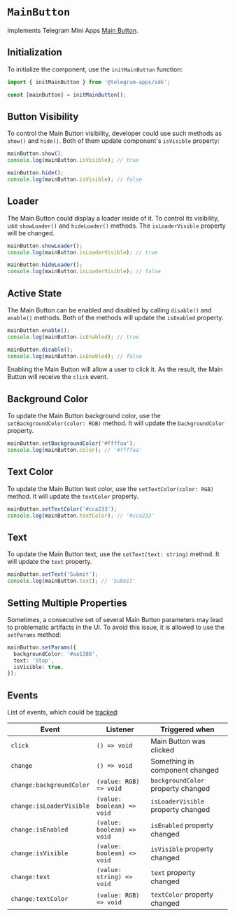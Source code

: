 # `MainButton`

Implements Telegram Mini Apps [Main Button](../../../platform/main-button.md).

## Initialization

To initialize the component, use the `initMainButton` function:

```typescript
import { initMainButton } from '@telegram-apps/sdk';

const [mainButton] = initMainButton();  
```

## Button Visibility

To control the Main Button visibility, developer could use such methods as `show()` and `hide()`.
Both of them update component's `isVisible` property:

```typescript
mainButton.show();
console.log(mainButton.isVisible); // true  

mainButton.hide();
console.log(mainButton.isVisible); // false  
```

## Loader

The Main Button could display a loader inside of it. To control its visibility,
use `showLoader()` and `hideLoader()` methods. The `isLoaderVisible` property will be changed.

```typescript
mainButton.showLoader();
console.log(mainButton.isLoaderVisible); // true  

mainButton.hideLoader();
console.log(mainButton.isLoaderVisible); // false
```

## Active State

The Main Button can be enabled and disabled by calling `disable()` and `enable()` methods. Both of
the methods will update the `isEnabled` property.

```typescript
mainButton.enable();
console.log(mainButton.isEnabled); // true  

mainButton.disable();
console.log(mainButton.isEnabled); // false
```

Enabling the Main Button will allow a user to click it. As the result, the Main Button will
receive the `click` event.

## Background Color

To update the Main Button background color, use the `setBackgroundColor(color: RGB)` method. It
will update the `backgroundColor` property.

```typescript
mainButton.setBackgroundColor('#ffffaa');
console.log(mainButton.color); // '#ffffaa'
```

## Text Color

To update the Main Button text color, use the `setTextColor(color: RGB)` method. It will update
the `textColor` property.

```typescript
mainButton.setTextColor('#cca233');
console.log(mainButton.textColor); // '#cca233'
```

## Text

To update the Main Button text, use the `setText(text: string)` method. It will update the `text`
property.

```typescript
mainButton.setText('Submit');
console.log(mainButton.text); // 'Submit'
```

## Setting Multiple Properties

Sometimes, a consecutive set of several Main Button parameters may lead to problematic artifacts in
the UI. To avoid this issue, it is allowed to use the `setParams` method:

```typescript
mainButton.setParams({
  backgroundColor: '#aa1388',
  text: 'Stop',
  isVisible: true,
});
```

## Events

List of events, which could be [tracked](../components#events):

| Event                    | Listener                   | Triggered when                     |
| ------------------------ | -------------------------- | ---------------------------------- |
| `click`                  | `() => void`               | Main Button was clicked            |
| `change`                 | `() => void`               | Something in component changed     |
| `change:backgroundColor` | `(value: RGB) => void`     | `backgroundColor` property changed |
| `change:isLoaderVisible` | `(value: boolean) => void` | `isLoaderVisible` property changed |
| `change:isEnabled`       | `(value: boolean) => void` | `isEnabled` property changed       |
| `change:isVisible`       | `(value: boolean) => void` | `isVisible` property changed       |
| `change:text`            | `(value: string) => void`  | `text` property changed            |
| `change:textColor`       | `(value: RGB) => void`     | `textColor` property changed       |
